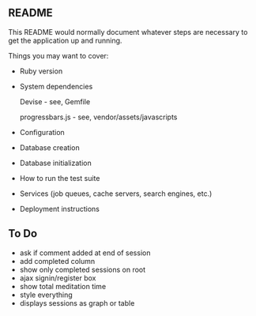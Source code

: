 ## README

This README would normally document whatever steps are necessary to get the
application up and running.

Things you may want to cover:

* Ruby version

* System dependencies

  Devise  - see, Gemfile
  
  progressbars.js - see, vendor/assets/javascripts

* Configuration

* Database creation

* Database initialization

* How to run the test suite

* Services (job queues, cache servers, search engines, etc.)

* Deployment instructions

## To Do

  * ask if comment added at end of session
  * add completed column
  * show only completed sessions on root
  * ajax signin/register box
  * show total meditation time
  * style everything
  * displays sessions as graph or table


